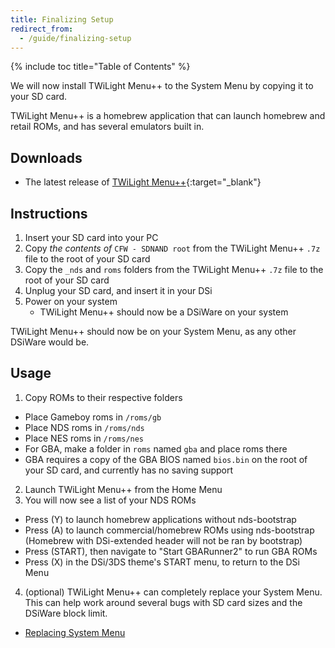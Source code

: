 ```yaml
---
title: Finalizing Setup
redirect_from:
  - /guide/finalizing-setup
---
```


{% include toc title="Table of Contents" %}

We will now install TWiLight Menu++ to the System Menu by copying it to your SD card.

TWiLight Menu++ is a homebrew application that can launch homebrew and retail ROMs, and has several emulators built in.

## Downloads

- The latest release of [TWiLight Menu++](https://github.com/Robz8/TWiLightMenu/releases){:target="_blank"}

## Instructions

1. Insert your SD card into your PC
2. Copy *the contents of* `CFW - SDNAND root` from the TWiLight Menu++ `.7z` file to the root of your SD card
3. Copy the `_nds` and `roms` folders from the TWiLight Menu++ `.7z` file to the root of your SD card
4. Unplug your SD card, and insert it in your DSi
5. Power on your system
    - TWiLight Menu++ should now be a DSiWare on your system

TWiLight Menu++ should now be on your System Menu, as any other DSiWare would be.

## Usage

1. Copy ROMs to their respective folders
  - Place Gameboy roms in `/roms/gb`
  - Place NDS roms in `/roms/nds`
  - Place NES roms in `/roms/nes`
  - For GBA, make a folder in `roms` named `gba` and place roms there
  - GBA requires a copy of the GBA BIOS named `bios.bin` on the root of your SD card, and currently has no saving support
2. Launch TWiLight Menu++ from the Home Menu
3. You will now see a list of your NDS ROMs
  - Press (Y) to launch homebrew applications without nds-bootstrap
  - Press (A) to launch commercial/homebrew ROMs using nds-bootstrap (Homebrew with DSi-extended header will not be ran by bootstrap)
  - Press (START), then navigate to "Start GBARunner2" to run GBA ROMs
  - Press (X) in the DSi/3DS theme's START menu, to return to the DSi Menu
4. (optional) TWiLight Menu++ can completely replace your System Menu. This can help work around several bugs with SD card sizes and the DSiWare block limit.
  - [Replacing System Menu](replacing-system-menu-with-twlmenu++)

